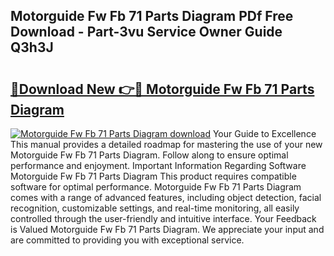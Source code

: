 ## Motorguide Fw Fb 71 Parts Diagram PDf Free Download - Part-3vu Service Owner Guide Q3h3J

# <h2><a href="http://dfu9ehz.blite.top/?on=Motorguide+Fw+Fb+71+Parts+Diagram">🔗Download New 👉🔴 Motorguide Fw Fb 71 Parts Diagram</a></h2>

[![Motorguide Fw Fb 71 Parts Diagram download](https://i.imgur.com/lujVjoI.png)](http://dfu9ehz.blite.top/?on=Motorguide+Fw+Fb+71+Parts+Diagram)
Your Guide to Excellence This manual provides a detailed roadmap for mastering the use of your new Motorguide Fw Fb 71 Parts Diagram. Follow along to ensure optimal performance and enjoyment. Important Information Regarding Software Motorguide Fw Fb 71 Parts Diagram This product requires compatible software for optimal performance. Motorguide Fw Fb 71 Parts Diagram comes with a range of advanced features, including object detection, facial recognition, customizable settings, and real-time monitoring, all easily controlled through the user-friendly and intuitive interface. Your Feedback is Valued Motorguide Fw Fb 71 Parts Diagram. We appreciate your input and are committed to providing you with exceptional service.
